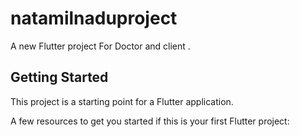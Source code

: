 # natamilnaduproject

A new Flutter project For Doctor and client .

## Getting Started

This project is a starting point for a Flutter application.

A few resources to get you started if this is your first Flutter project:

